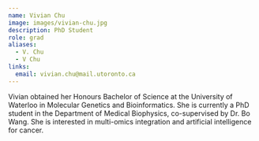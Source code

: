 ```yaml
---
name: Vivian Chu
image: images/vivian-chu.jpg
description: PhD Student
role: grad
aliases:
  - V. Chu
  - V Chu
links:
  email: vivian.chu@mail.utoronto.ca
---
```


Vivian obtained her Honours Bachelor of Science at the University of Waterloo in Molecular Genetics and Bioinformatics. She is currently a PhD student in the Department of Medical Biophysics, co-supervised by Dr. Bo Wang. She is interested in multi-omics integration and artificial intelligence for cancer.
